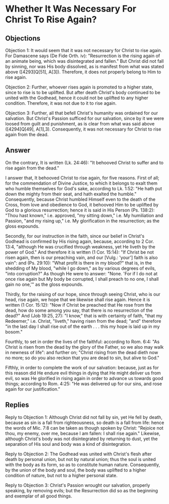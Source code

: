 # Whether It Was Necessary For Christ To Rise Again?

## Objections

Objection 1: It would seem that it was not necessary for Christ to rise again. For Damascene says (De Fide Orth. iv): "Resurrection is the rising again of an animate being, which was disintegrated and fallen." But Christ did not fall by sinning, nor was His body dissolved, as is manifest from what was stated above ([4293]Q[51], A[3]). Therefore, it does not properly belong to Him to rise again.

Objection 2: Further, whoever rises again is promoted to a higher state, since to rise is to be uplifted. But after death Christ's body continued to be united with the Godhead, hence it could not be uplifted to any higher condition. Therefore, it was not due to it to rise again.

Objection 3: Further, all that befell Christ's humanity was ordained for our salvation. But Christ's Passion sufficed for our salvation, since by it we were loosed from guilt and punishment, as is clear from what was said above ([4294]Q[49], A[1],3). Consequently, it was not necessary for Christ to rise again from the dead.

## Answer

On the contrary, It is written (Lk. 24:46): "It behooved Christ to suffer and to rise again from the dead."

I answer that, It behooved Christ to rise again, for five reasons. First of all; for the commendation of Divine Justice, to which it belongs to exalt them who humble themselves for God's sake, according to Lk. 1:52: "He hath put down the mighty from their seat, and hath exalted the humble." Consequently, because Christ humbled Himself even to the death of the Cross, from love and obedience to God, it behooved Him to be uplifted by God to a glorious resurrection; hence it is said in His Person (Ps. 138:2): "Thou hast known," i.e. approved, "my sitting down," i.e. My humiliation and Passion, "and my rising up," i.e. My glorification in the resurrection; as the gloss expounds.

Secondly, for our instruction in the faith, since our belief in Christ's Godhead is confirmed by His rising again, because, according to 2 Cor. 13:4, "although He was crucified through weakness, yet He liveth by the power of God." And therefore it is written (1 Cor. 15:14): "If Christ be not risen again, then is our preaching vain, and our [Vulg.: 'your'] faith is also vain": and (Ps. 29:10): "What profit is there in my blood?" that is, in the shedding of My blood, "while I go down," as by various degrees of evils, "into corruption?" As though He were to answer: "None. 'For if I do not at once rise again but My body be corrupted, I shall preach to no one, I shall gain no one,'" as the gloss expounds.

Thirdly, for the raising of our hope, since through seeing Christ, who is our head, rise again, we hope that we likewise shall rise again. Hence it is written (1 Cor. 15:12): "Now if Christ be preached that He rose from the dead, how do some among you say, that there is no resurrection of the dead?" And (Job 19:25, 27): "I know," that is with certainty of faith, "that my Redeemer," i.e. Christ, "liveth," having risen from the dead; "and" therefore "in the last day I shall rise out of the earth . . . this my hope is laid up in my bosom."

Fourthly, to set in order the lives of the faithful: according to Rom. 6:4: "As Christ is risen from the dead by the glory of the Father, so we also may walk in newness of life": and further on; "Christ rising from the dead dieth now no more; so do you also reckon that you are dead to sin, but alive to God."

Fifthly, in order to complete the work of our salvation: because, just as for this reason did He endure evil things in dying that He might deliver us from evil, so was He glorified in rising again in order to advance us towards good things; according to Rom. 4:25: "He was delivered up for our sins, and rose again for our justification."

## Replies

Reply to Objection 1: Although Christ did not fall by sin, yet He fell by death, because as sin is a fall from righteousness, so death is a fall from life: hence the words of Mic. 7:8 can be taken as though spoken by Christ: "Rejoice not thou, my enemy, over me, because I am fallen: I shall rise again." Likewise, although Christ's body was not disintegrated by returning to dust, yet the separation of His soul and body was a kind of disintegration.

Reply to Objection 2: The Godhead was united with Christ's flesh after death by personal union, but not by natural union; thus the soul is united with the body as its form, so as to constitute human nature. Consequently, by the union of the body and soul, the body was uplifted to a higher condition of nature, but not to a higher personal state.

Reply to Objection 3: Christ's Passion wrought our salvation, properly speaking, by removing evils; but the Resurrection did so as the beginning and exemplar of all good things.
